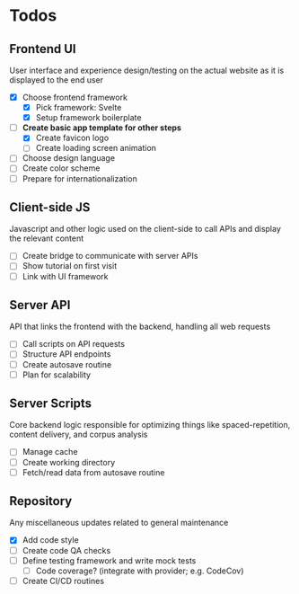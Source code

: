 # Todos

## Frontend UI

User interface and experience design/testing on the actual website as it is displayed to the end user

- [x] Choose frontend framework
  - [x] Pick framework: Svelte
  - [x] Setup framework boilerplate
- [ ] **Create basic app template for other steps**
  - [x] Create favicon logo
  - [ ] Create loading screen animation
- [ ] Choose design language
- [ ] Create color scheme
- [ ] Prepare for internationalization

## Client-side JS

Javascript and other logic used on the client-side to call APIs and display the relevant content

- [ ] Create bridge to communicate with server APIs
- [ ] Show tutorial on first visit
- [ ] Link with UI framework

## Server API

API that links the frontend with the backend, handling all web requests

- [ ] Call scripts on API requests
- [ ] Structure API endpoints
- [ ] Create autosave routine
- [ ] Plan for scalability

## Server Scripts

Core backend logic responsible for optimizing things like spaced-repetition, content delivery, and corpus analysis

- [ ] Manage cache
- [ ] Create working directory
- [ ] Fetch/read data from autosave routine

## Repository

Any miscellaneous updates related to general maintenance

- [x] Add code style
- [ ] Create code QA checks
- [ ] Define testing framework and write mock tests
  - [ ] Code coverage? (integrate with provider; e.g. CodeCov)
- [ ] Create CI/CD routines
